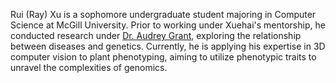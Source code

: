 Rui (Ray) Xu is a sophomore undergraduate student majoring in Computer Science at McGill University. Prior to working under Xuehai's mentorship, he conducted research under [Dr. Audrey Grant](https://www.mcgill.ca/painresearch/audrey-grant), exploring the relationship between diseases and genetics. Currently, he is applying his expertise in 3D computer vision to plant phenotyping, aiming to utilize phenotypic traits to unravel the complexities of genomics.